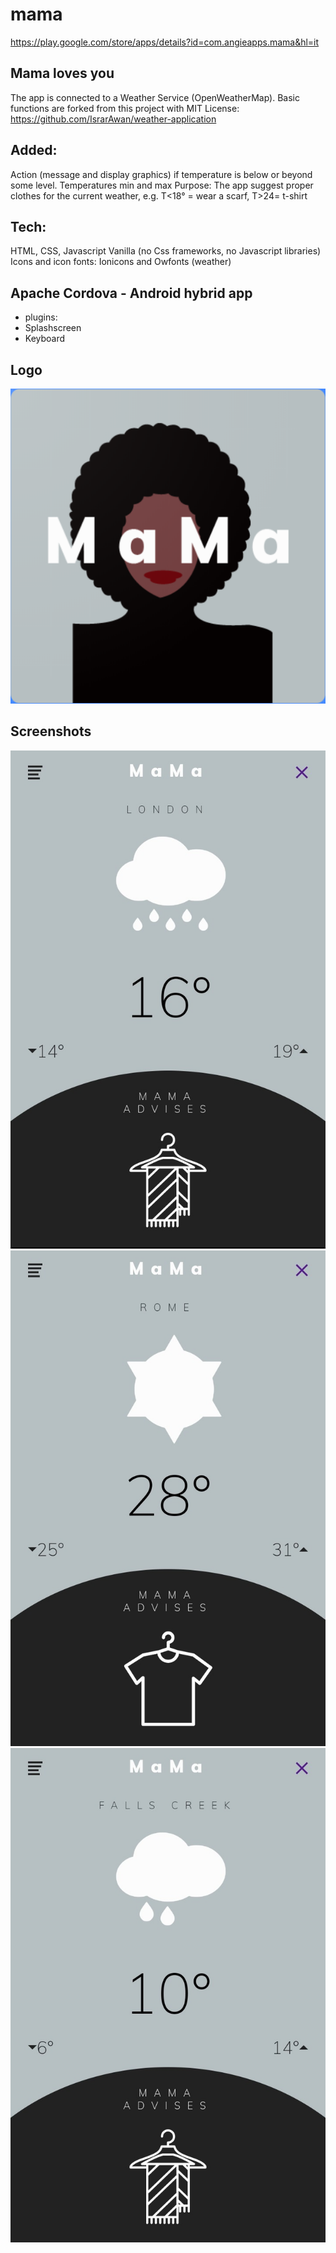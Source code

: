 
# mama
https://play.google.com/store/apps/details?id=com.angieapps.mama&hl=it
## Mama loves you

The app is connected to a Weather Service (OpenWeatherMap).
Basic functions are forked from this project with MIT License: https://github.com/IsrarAwan/weather-application

## Added:
Action (message and display graphics) if temperature is below or beyond some level.
Temperatures min and max
Purpose:
The app suggest proper clothes for the current weather,
e.g. T<18° = wear a scarf, T>24= t-shirt

## Tech:
HTML, CSS, Javascript Vanilla (no Css frameworks, no Javascript libraries)
Icons and icon fonts: Ionicons and Owfonts (weather)

## Apache Cordova - Android hybrid app
- plugins:
- Splashscreen
- Keyboard

## Logo
![alt text](https://github.com/AngelicaRiggio/mama/blob/master/www/img/logo.png "logo mama")

## Screenshots
![alt text](https://github.com/AngelicaRiggio/mama/blob/master/screenshots/Screenshot_20190616-130509_1.jpg "logo mama")
![alt text](https://github.com/AngelicaRiggio/mama/blob/master/screenshots/Screenshot_20190616-130527_1.jpg "logo mama")
![alt text](https://github.com/AngelicaRiggio/mama/blob/master/screenshots/Screenshot_20190616-144640_1.jpg "logo mama")
